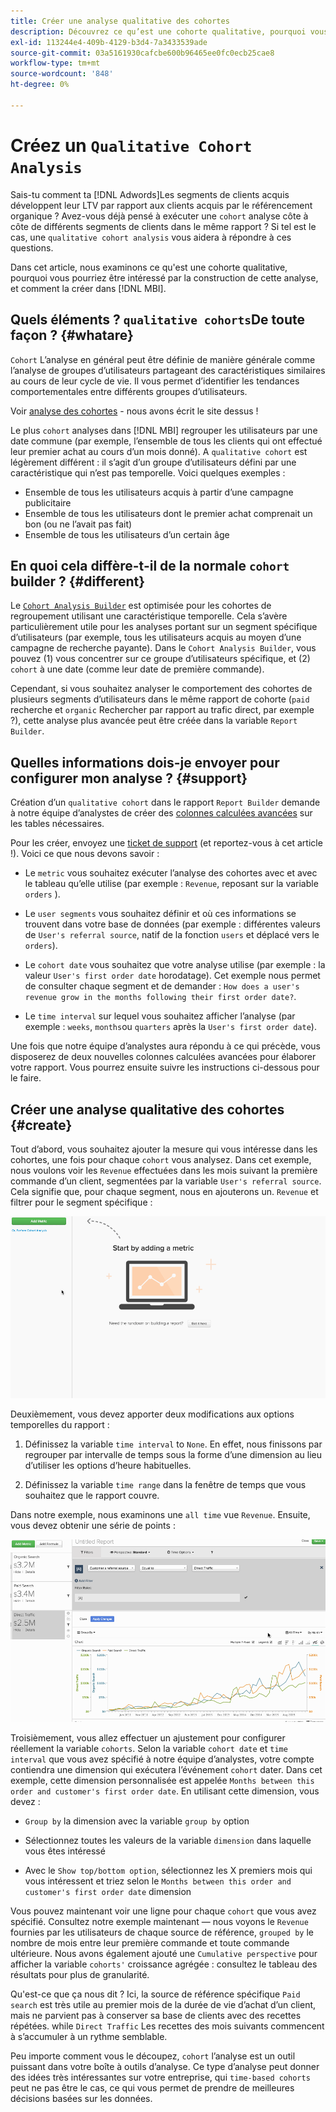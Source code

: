 ```yaml
---
title: Créer une analyse qualitative des cohortes
description: Découvrez ce qu’est une cohorte qualitative, pourquoi vous pourriez être intéressé par la création de cette analyse et comment la créer dans [!DNL MBI].
exl-id: 113244e4-409b-4129-b3d4-7a3433539ade
source-git-commit: 03a5161930cafcbe600b96465ee0fc0ecb25cae8
workflow-type: tm+mt
source-wordcount: '848'
ht-degree: 0%

---
```


# Créez un `Qualitative Cohort Analysis`

Sais-tu comment ta [!DNL Adwords]Les segments de clients acquis développent leur LTV par rapport aux clients acquis par le référencement organique ? Avez-vous déjà pensé à exécuter une `cohort` analyse côte à côte de différents segments de clients dans le même rapport ? Si tel est le cas, une `qualitative cohort analysis` vous aidera à répondre à ces questions.

Dans cet article, nous examinons ce qu&#39;est une cohorte qualitative, pourquoi vous pourriez être intéressé par la construction de cette analyse, et comment la créer dans [!DNL MBI].

## Quels éléments ? `qualitative cohorts`De toute façon ? {#whatare}

`Cohort` L’analyse en général peut être définie de manière générale comme l’analyse de groupes d’utilisateurs partageant des caractéristiques similaires au cours de leur cycle de vie. Il vous permet d’identifier les tendances comportementales entre différents groupes d’utilisateurs.

Voir [analyse des cohortes](https://www.cohortanalysis.com/) - nous avons écrit le site dessus !

Le plus `cohort` analyses dans [!DNL MBI] regrouper les utilisateurs par une date commune (par exemple, l’ensemble de tous les clients qui ont effectué leur premier achat au cours d’un mois donné). A `qualitative cohort` est légèrement différent : il s’agit d’un groupe d’utilisateurs défini par une caractéristique qui n’est pas temporelle. Voici quelques exemples :

* Ensemble de tous les utilisateurs acquis à partir d’une campagne publicitaire
* Ensemble de tous les utilisateurs dont le premier achat comprenait un bon (ou ne l’avait pas fait)
* Ensemble de tous les utilisateurs d’un certain âge

## En quoi cela diffère-t-il de la normale `cohort` builder ? {#different}

Le [`Cohort Analysis Builder`](../dev-reports/cohort-rpt-bldr.md) est optimisée pour les cohortes de regroupement utilisant une caractéristique temporelle. Cela s’avère particulièrement utile pour les analyses portant sur un segment spécifique d’utilisateurs (par exemple, tous les utilisateurs acquis au moyen d’une campagne de recherche payante). Dans le `Cohort Analysis Builder`, vous pouvez (1) vous concentrer sur ce groupe d’utilisateurs spécifique, et (2) `cohort` à une date (comme leur date de première commande).

Cependant, si vous souhaitez analyser le comportement des cohortes de plusieurs segments d’utilisateurs dans le même rapport de cohorte (`paid` recherche et `organic` Rechercher par rapport au trafic direct, par exemple ?), cette analyse plus avancée peut être créée dans la variable `Report Builder`.

## Quelles informations dois-je envoyer pour configurer mon analyse ? {#support}

Création d’un `qualitative cohort` dans le rapport `Report Builder` demande à notre équipe d’analystes de créer des [colonnes calculées avancées](../data-warehouse-mgr/creating-calculated-columns.md) sur les tables nécessaires.

Pour les créer, envoyez une [ticket de support](../../guide-overview.md) (et reportez-vous à cet article !). Voici ce que nous devons savoir :

* Le `metric` vous souhaitez exécuter l’analyse des cohortes avec et avec le tableau qu’elle utilise (par exemple : `Revenue`, reposant sur la variable `orders` ).

* Le `user segments` vous souhaitez définir et où ces informations se trouvent dans votre base de données (par exemple : différentes valeurs de `User's referral source`, natif de la fonction `users` et déplacé vers le `orders`).

* Le `cohort date` vous souhaitez que votre analyse utilise (par exemple : la valeur `User's first order date` horodatage). Cet exemple nous permet de consulter chaque segment et de demander : `How does a user's revenue grow in the months following their first order date?`.

* Le `time interval` sur lequel vous souhaitez afficher l’analyse (par exemple : `weeks`, `months`ou `quarters` après la `User's first order date`).

Une fois que notre équipe d’analystes aura répondu à ce qui précède, vous disposerez de deux nouvelles colonnes calculées avancées pour élaborer votre rapport. Vous pourrez ensuite suivre les instructions ci-dessous pour le faire.

## Créer une analyse qualitative des cohortes {#create}

Tout d’abord, vous souhaitez ajouter la mesure qui vous intéresse dans les cohortes, une fois pour chaque `cohort` vous analysez. Dans cet exemple, nous voulons voir les `Revenue` effectuées dans les mois suivant la première commande d’un client, segmentées par la variable `User's referral source`. Cela signifie que, pour chaque segment, nous en ajouterons un. `Revenue` et filtrer pour le segment spécifique :

![](../../assets/qualcohort1.gif)

Deuxièmement, vous devez apporter deux modifications aux options temporelles du rapport :

1. Définissez la variable `time interval` to `None`. En effet, nous finissons par regrouper par intervalle de temps sous la forme d’une dimension au lieu d’utiliser les options d’heure habituelles.

1. Définissez la variable `time range` dans la fenêtre de temps que vous souhaitez que le rapport couvre.

Dans notre exemple, nous examinons une `all time` vue `Revenue`. Ensuite, vous devez obtenir une série de points :

![](../../assets/qualcohort2.gif)

Troisièmement, vous allez effectuer un ajustement pour configurer réellement la variable `cohorts`. Selon la variable `cohort date` et `time interval` que vous avez spécifié à notre équipe d’analystes, votre compte contiendra une dimension qui exécutera l’événement `cohort` dater. Dans cet exemple, cette dimension personnalisée est appelée `Months between this order and customer's first order date`. En utilisant cette dimension, vous devez :

* `Group by` la dimension avec la variable `group by` option

* Sélectionnez toutes les valeurs de la variable `dimension` dans laquelle vous êtes intéressé

* Avec le `Show top/bottom option`, sélectionnez les X premiers mois qui vous intéressent et triez selon le `Months between this order and customer's first order date` dimension

Vous pouvez maintenant voir une ligne pour chaque `cohort` que vous avez spécifié. Consultez notre exemple maintenant — nous voyons le `Revenue` fournies par les utilisateurs de chaque source de référence, `grouped by` le nombre de mois entre leur première commande et toute commande ultérieure. Nous avons également ajouté une `Cumulative perspective` pour afficher la variable `cohorts'` croissance agrégée : consultez le tableau des résultats pour plus de granularité.

Qu&#39;est-ce que ça nous dit ? Ici, la source de référence spécifique `Paid search` est très utile au premier mois de la durée de vie d’achat d’un client, mais ne parvient pas à conserver sa base de clients avec des recettes répétées. while `Direct Traffic` Les recettes des mois suivants commencent à s’accumuler à un rythme semblable.

Peu importe comment vous le découpez, `cohort` l’analyse est un outil puissant dans votre boîte à outils d’analyse. Ce type d’analyse peut donner des idées très intéressantes sur votre entreprise, qui `time-based cohorts` peut ne pas être le cas, ce qui vous permet de prendre de meilleures décisions basées sur les données.
